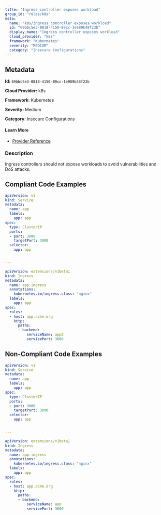 ```yaml
---
title: "Ingress controller exposes workload"
group_id: "rules/k8s"
meta:
  name: "k8s/ingress_controller_exposes_workload"
  id: "69bbc5e3-0818-4150-89cc-1e989b48f23b"
  display_name: "Ingress controller exposes workload"
  cloud_provider: "k8s"
  framework: "Kubernetes"
  severity: "MEDIUM"
  category: "Insecure Configurations"
---
```

## Metadata

**Id:** `69bbc5e3-0818-4150-89cc-1e989b48f23b`

**Cloud Provider:** k8s

**Framework:** Kubernetes

**Severity:** Medium

**Category:** Insecure Configurations

#### Learn More

 - [Provider Reference](https://kubernetes.io/docs/concepts/services-networking/ingress-controllers/)

### Description

 Ingress controllers should not expose workloads to avoid vulnerabilities and DoS attacks.


## Compliant Code Examples
```yaml
apiVersion: v1
kind: Service
metadata:
  name: app
  labels:
    app: app
spec:
  type: ClusterIP
  ports:
  - port: 3000
    targetPort: 3000
  selector:
    app: app


---

apiVersion: extensions/v1beta1
kind: Ingress
metadata:
  name: app-ingress
  annotations:
    kubernetes.io/ingress.class: "nginx"
  labels:
    app: app
spec:
  rules:
  - host: app.acme.org
    http:
      paths:
      - backend:
          serviceName: app2
          servicePort: 3000

```
## Non-Compliant Code Examples
```yaml
apiVersion: v1
kind: Service
metadata:
  name: app
  labels:
    app: app
spec:
  type: ClusterIP
  ports:
  - port: 3000
    targetPort: 3000
  selector:
    app: app


---

apiVersion: extensions/v1beta1
kind: Ingress
metadata:
  name: app-ingress
  annotations:
    kubernetes.io/ingress.class: "nginx"
  labels:
    app: app
spec:
  rules:
  - host: app.acme.org
    http:
      paths:
      - backend:
          serviceName: app
          servicePort: 3000

```